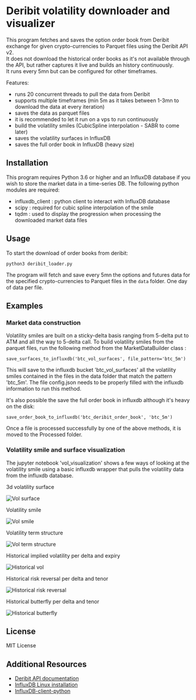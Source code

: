 
# Deribit volatility downloader and visualizer

This program fetches and saves the option order book from Deribit exchange for given crypto-currencies to Parquet files using the Deribit API v2.   
It does not download the historical order books as it's not available through the API, but rather captures it live and builds an history continuously.   
It runs every 5mn but can be configured for other timeframes.   

Features:
- runs 20 concurrent threads to pull the data from Deribit
- supports multiple timeframes (min 5m as it takes between 1-3mn to download the data at every iteration)
- saves the data as parquet files 
- it is recommended to let it run on a vps to run continuously
- build the volatility smiles (CubicSpline interpolation - SABR to come later)
- saves the volatility surfaces in InfluxDB
- saves the full order book in InfluxDB (heavy size)

## Installation

This program requires Python 3.6 or higher and an InfluxDB database if you wish to store the market data in a time-series DB. 
The following python modules are required:
- influxdb_client : python client to interact with InfluxDB database
- scipy : required for cubic spline interpolation of the smile
- tqdm : used to display the progression when processing the downloaded market data files


## Usage

To start the download of order books from deribit:

`python3 deribit_loader.py` 

The program will fetch and save every 5mn the options and futures data for the specified crypto-currencies to Parquet files in the `data` folder. One day of data per file.


## Examples

### Market data construction


Volatility smiles are built on a sticky-delta basis ranging from 5-delta put to ATM and all the way to 5-delta call.
To build volatility smiles from the parquet files, run the following method from the MarketDataBuilder class :

`save_surfaces_to_influxdb('btc_vol_surfaces', file_pattern='btc_5m')`

This will save to the influxdb bucket 'btc_vol_surfaces' all the volatility smiles contained in the files in the data folder that match the pattern 'btc_5m'.
The file config.json needs to be properly filled with the influxdb information to run this method.

It's also possible the save the full order book in influxdb although it's heavy on the disk:

`save_order_book_to_influxdb('btc_deribit_order_book', 'btc_5m')`

Once a file is processed successfully by one of the above methods, it is moved to the Processed folder.


### Volatility smile and surface visualization

The jupyter notebook 'vol_visualization' shows a few ways of looking at the volatility smile using a basic influxdb wrapper that pulls the volatility
data from the influxdb database.

3d volatility surface

![Vol surface](/pics/surface.JPG)


Volatility smile

![Vol smile](/pics/smile.JPG)


Volatility term structure

![Vol term structure](/pics/term_structure.JPG)


Historical implied volatility per delta and expiry

![Historical vol](/pics/historical_vol.JPG)


Historical risk reversal per delta and tenor

![Historical risk reversal](/pics/rr.JPG)


Historical butterfly per delta and tenor

![Historical butterfly](/pics/butterfly.JPG)

## License

MIT License

## Additional Resources

-   [Deribit API documentation](https://docs.deribit.com/)
-   [InfluxDB Linux installation](https://docs.influxdata.com/influxdb/v2.7/install/?t=Linux)
-   [InfluxDB-client-python](https://github.com/influxdata/influxdb-client-python)